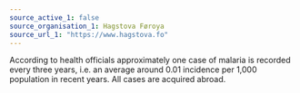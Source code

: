 ```yaml
---
source_active_1: false
source_organisation_1: Hagstova Føroya
source_url_1: "https://www.hagstova.fo"
---
```

According to health officials approximately one case of malaria is recorded every three years, i.e. an average around 0.01 incidence per 1,000 population in recent years. All cases are acquired abroad.
